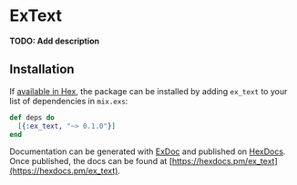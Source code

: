 # ExText

**TODO: Add description**

## Installation

If [available in Hex](https://hex.pm/docs/publish), the package can be installed
by adding `ex_text` to your list of dependencies in `mix.exs`:

```elixir
def deps do
  [{:ex_text, "~> 0.1.0"}]
end
```

Documentation can be generated with [ExDoc](https://github.com/elixir-lang/ex_doc)
and published on [HexDocs](https://hexdocs.pm). Once published, the docs can
be found at [https://hexdocs.pm/ex_text](https://hexdocs.pm/ex_text).


